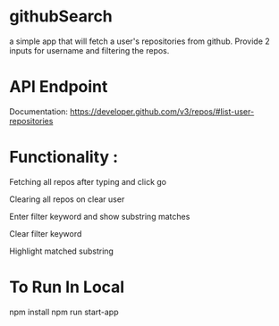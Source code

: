 # githubSearch
a simple app that will fetch a user's repositories from github. Provide 2 inputs for username and filtering the repos.

# API Endpoint
Documentation:
https://developer.github.com/v3/repos/#list-user-repositories


# Functionality :
Fetching all repos after typing and click go

Clearing all repos on clear user

Enter filter keyword and show substring matches

Clear filter keyword

Highlight matched substring

# To Run In Local
npm install
npm run start-app

